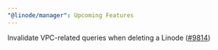 ```yaml
---
"@linode/manager": Upcoming Features
---
```


Invalidate VPC-related queries when deleting a Linode ([#9814](https://github.com/linode/manager/pull/9814))
